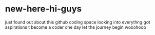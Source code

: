 # new-here-hi-guys
just found out about this github coding space looking into everythng got aspirations t become a coder one day let the journey begin wooohooo
